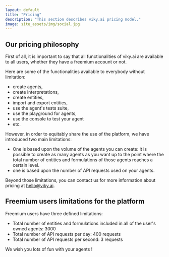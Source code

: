 ```yaml
---
layout: default
title: "Pricing"
description: "This section describes viky.ai pricing model."
image: site_assets/img/social.jpg
---
```


## Our pricing philosophy

First of all, it is important to say that all functionalities of viky.ai are available to all users, whether they have a freemium account or not.

Here are some of the functionalities available to everybody without limitation:

* create agents,
* create interpretations,
* create entities,
* import and export entities,
* use the agent's tests suite,
* use the playground for agents,
* use the console to test your agent
* etc.

However, in order to equitably share the use of the platform, we have introduced two main limitations:

* One is based upon the volume of the agents you can create: it is possible to create as many agents as you want up to the point where the total number of entities and formulations of those agents reaches a certain level.
* one is based upon the number of API requests used on your agents.

Beyond those limitations, you can contact us for more information about pricing at  hello@viky.ai.


## Freemium users limitations for the platform


Freemium users have three defined limitations:

* Total number of entities and formulations included in all of the user's owned agents: 3000
* Total number of API requests per day: 400 requests
* Total number of API requests per second: 3 requests

We wish you lots of fun with your agents !


